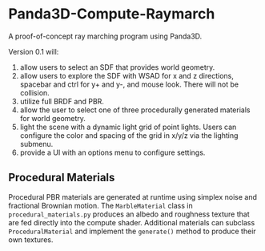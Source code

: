 # Panda3D-Compute-Raymarch

A proof-of-concept ray marching program using Panda3D.

Version 0.1 will:

1. allow users to select an SDF that provides world geometry.
2. allow users to explore the SDF with WSAD for x and z directions, spacebar and ctrl for y+ and y-, and mouse look. There will not be collision.
3. utilize full BRDF and PBR.
4. allow the user to select  one of three procedurally generated materials for world geometry.
5. light the scene with a dynamic light grid of point lights. Users can configure the color and spacing of the grid in x/y/z via the lighting submenu.
6. provide a UI with an options menu to configure settings.

## Procedural Materials

Procedural PBR materials are generated at runtime using simplex noise and
fractional Brownian motion. The `MarbleMaterial` class in `procedural_materials.py`
produces an albedo and roughness texture that are fed directly into the compute
shader. Additional materials can subclass `ProceduralMaterial` and implement the
`generate()` method to produce their own textures.
